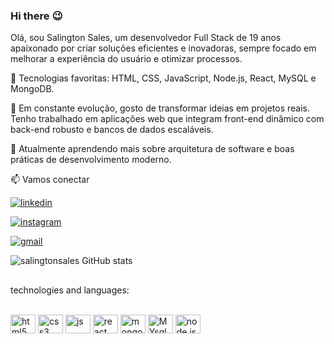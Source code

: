 ### Hi there :wink:



Olá, sou Salington Sales, um desenvolvedor Full Stack de 19 anos apaixonado por criar soluções eficientes e inovadoras, sempre focado em melhorar a experiência do usuário e otimizar processos.

🔧 Tecnologias favoritas: HTML, CSS, JavaScript, Node.js, React, MySQL e MongoDB.

🚀 Em constante evolução, gosto de transformar ideias em projetos reais. Tenho trabalhado em aplicações web que integram front-end dinâmico com back-end robusto e bancos de dados escaláveis.

🌱 Atualmente aprendendo mais sobre arquitetura de software e boas práticas de desenvolvimento moderno.

📫 Vamos conectar
<div>
 
[![linkedin](https://img.shields.io/badge/LinkedIn-0077B5?style=for-the-badge&logo=linkedin&logoColor=whitek)](www.linkedin.com/in/salington-sales)

[![instagram](https://img.shields.io/badge/Instagram-E4405F?style=for-the-badge&logo=instagram&logoColor=white)](https://www.instagram.com/salington_27/)

[![gmail](https://img.shields.io/badge/Gmail-D14836?style=for-the-badge&logo=gmail&logoColor=white)](salingtonsales07@gmail.com)


 
</div>


![salingtonsales GitHub stats](https://github-readme-stats.vercel.app/api?username=salingtonsales&show_icons=true&theme=radical)
## 


technologies and languages:
<div style=" display: inline-block"><br/>

  <img align="center" alt="html5" height="30" width="40" src="https://cdn.jsdelivr.net/gh/devicons/devicon@latest/icons/html5/html5-original.svg" />
   <img align="center" alt="css3" height="30" width="40" src="https://cdn.jsdelivr.net/gh/devicons/devicon@latest/icons/css3/css3-original.svg" />
    <img align="center" alt="js" height="30" width="40" src="https://cdn.jsdelivr.net/gh/devicons/devicon@latest/icons/javascript/javascript-original.svg" />
     <img align="center" alt="react" height="30" width="40" src="https://cdn.jsdelivr.net/gh/devicons/devicon@latest/icons/react/react-original.svg" />
     <img align="center" alt="mongoDB" height="30" width="40" src="https://cdn.jsdelivr.net/gh/devicons/devicon@latest/icons/mongodb/mongodb-original.svg" />
      <img align="center" alt="MYsql" height="30" width="40" src="https://cdn.jsdelivr.net/gh/devicons/devicon@latest/icons/mysql/mysql-original.svg" />
      <img align="center" alt="node.js" height="30" width="40" src="https://cdn.jsdelivr.net/gh/devicons/devicon@latest/icons/nodejs/nodejs-original.svg"/>
   
           
        
      
      
   
          
 
          
 
 
</div>











 
